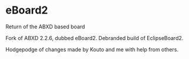 # eBoard2
Return of the ABXD based board

Fork of ABXD 2.2.6, dubbed eBoard2. Debranded build of EclipseBoard2.

Hodgepodge of changes made by Kouto and me with help from others.
